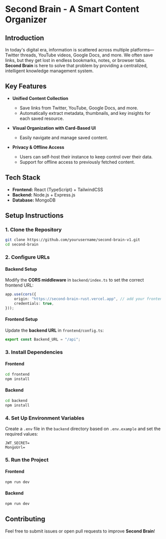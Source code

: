 # Second Brain - A Smart Content Organizer

## Introduction

In today's digital era, information is scattered across multiple platforms—Twitter threads, YouTube videos, Google Docs, and more. We often save links, but they get lost in endless bookmarks, notes, or browser tabs. **Second Brain** is here to solve that problem by providing a centralized, intelligent knowledge management system.

## Key Features

- **Unified Content Collection**
  - Save links from Twitter, YouTube, Google Docs, and more.
  - Automatically extract metadata, thumbnails, and key insights for each saved resource.

- **Visual Organization with Card-Based UI**
  - Easily navigate and manage saved content.
  
- **Privacy & Offline Access**
  - Users can self-host their instance to keep control over their data.
  - Support for offline access to previously fetched content.

## Tech Stack

- **Frontend:** React (TypeScript) + TailwindCSS
- **Backend:** Node.js + Express.js
- **Database:** MongoDB

## Setup Instructions

### 1. Clone the Repository
```sh
git clone https://github.com/yourusername/second-brain-v1.git
cd second-brain
```

### 2. Configure URLs
#### **Backend Setup**
Modify the **CORS middleware** in `backend/index.ts` to set the correct frontend URL:
```ts
app.use(cors({
    origin: "https://second-brain-rust.vercel.app", // add your frontend url here 
    credentials: true,
}));
```

#### **Frontend Setup**
Update the **backend URL** in `frontend/config.ts`:
```ts
export const Backend_URL = "/api";
```

### 3. Install Dependencies
#### **Frontend**
```sh
cd frontend
npm install
```

#### **Backend**
```sh
cd backend
npm install
```

### 4. Set Up Environment Variables
Create a `.env` file in the `backend` directory based on `.env.example` and set the required values:
```
JWT_SECRET=
MongoUrl=
```

### 5. Run the Project
#### **Frontend**
```sh
npm run dev
```

#### **Backend**
```sh
npm run dev
```

## Contributing
Feel free to submit issues or open pull requests to improve **Second Brain**!


